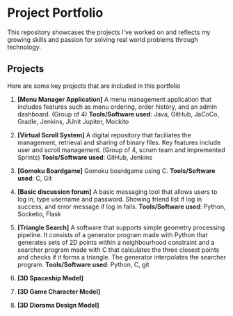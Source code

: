 # Project Portfolio
This repository showcases the projects I've worked on and reflects my growing skills and passion for solving real world problems through technology.

## Projects
Here are some key projects that are included in this portfolio
1. **[Menu Manager Application]**
   A menu management application that includes features such as menu ordering, order history, and an admin dashboard. (Group of 4)
   **Tools/Software used**: Java, GitHub, JaCoCo, Gradle, Jenkins, JUnit Jupiter, Mockito

2. **[Virtual Scroll System]**
   A digital repository that faciliates the management, retrieval and sharing of binary files. Key features include user and scroll management. (Group of 4, scrum team and impremented Sprints)
   **Tools/Software used**: GitHub, Jenkins 

4. **[Gomoku Boardgame]**
   Gomoku boardgame using C.
   **Tools/Software used**: C, Git
   
6. **[Basic discussion forum]**
   A basic messaging tool that allows users to log in, type username and password. Showing friend list if log in success, and error message if log in fails.
   **Tools/Software used**: Python, Socketio, Flask
   
7. **[Triangle Search]**
   A software that supports simple geometry processing pipeline. It consists of a generator program made with Python that generates sets of 2D points within a neighbourhood constraint and a searcher program made with C that calculates the three closest points and checks if it forms a triangle. The generator interpolates the searcher program.
   **Tools/Software used**: Python, C, git

9. **[3D Spaceship Model]**

10. **[3D Game Character Model]**

11. **[3D Diorama Design Model]**

